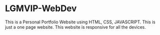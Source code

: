 # LGMVIP-WebDev
 This is a Personal Portfolio Website using HTML, CSS, JAVASCRIPT. This is just a one page website. This website is responsive for all the devices.
